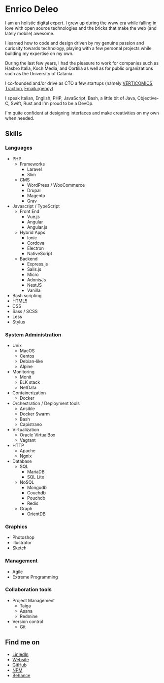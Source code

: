 # Enrico Deleo

I am an holistic digital expert. I grew up during the www era while falling in love with open source technologies and the bricks that make the web (and lately mobile) awesome.

I learned how to code and design driven by my genuine passion and curiosity towards technology, playing with a few personal projects while building my expertise on my own.

During the last few years, I had the pleasure to work for companies such as Hasbro Italia, Koch Media, and Cortilia as well as for public organizations such as the University of Catania.

I co-founded and/or drive as CTO a few startups (namely [VERTICOMICS](https://verticomics.com), [Traction](https://tractionmanagement.it), [Emailurgency](https://emailurgency.com)).

I speak Italian, English, PHP, JavaScript, Bash, a little bit of Java, Objective-C, Swift, Rust and I'm proud to be a DevOp.

I'm quite confident at designing interfaces and make creativities on my own when needed.

## Skills

### Languages

- PHP
    - Frameworks
        - Laravel
        - Slim
    - CMS
        - WordPress / WooCommerce
        - Drupal
        - Magento
        - Grav
- Javascript / TypeScript
    - Front End
        - Vue.js
        - Angular
        - Angular.js
    - Hybrid Apps
        - Ionic
        - Cordova
        - Electron
        - NativeScript
    - Backend
        - Express.js
        - Sails.js
        - Micro
        - AdonisJs
        - NestJS
        - Vanilla
- Bash scripting
- HTML5
- CSS
- Sass / SCSS
- Less
- Stylus

### System Administration

- Unix
    - MacOS
    - Centos
    - Debian-like
    - Alpine
- Monitoring
    - Monit
    - ELK stack
    - NetData
- Containerization
    - Docker
- Orchestration / Deployment tools
    - Ansible
    - Docker Swarm
    - Bash
    - Capistrano
- Virtualization
    - Oracle VirtualBox
    - Vagrant
- HTTP
    - Apache
    - Ngnix
- Database
    - SQL
        - MariaDB
        - SQL Lite
    - NoSQL
        - Mongodb
        - Couchdb
        - Pouchdb
        - Redis
    - Graph
        - OrientDB

### Graphics

- Photoshop
- Illustrator
- Sketch

### Management

- Agile
- Extreme Programming

### Collaboration tools

- Project Management
    - Taiga
    - Asana
    - Redmine
- Version control
    - Git

## Find me on

- [LinledIn](https://www.linkedin.com/in/enricodeleo/)
- [Website](https://enricodeleo.com/)
- [GitHub](https://github.com/enricodeleo/)
- [NPM](https://www.npmjs.com/~enricodeleo)
- [Behance](https://www.behance.net/lysergic)